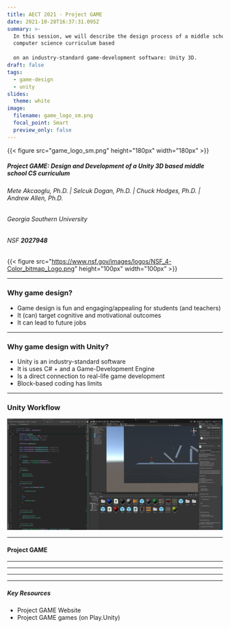 ```yaml
---
title: AECT 2021 - Project GAME
date: 2021-10-28T16:37:31.095Z
summary: >-
  In this session, we will describe the design process of a middle school
  computer science curriculum based

  on an industry-standard game-development software: Unity 3D.
draft: false
tags:
  - game-design
  - unity
slides:
  theme: white
image:
  filename: game_logo_sm.png
  focal_point: Smart
  preview_only: false
---
```

{{< figure src="game_logo_sm.png" height="180px" width="180px" >}}

##### Project GAME: Design and Development of a Unity 3D based middle school CS curriculum

###### Mete Akcaoglu, Ph.D. | Selcuk Dogan, Ph.D. | Chuck Hodges, Ph.D. | Andrew Allen, Ph.D.

###### Georgia Southern University

###### NSF **2027948**

{{< figure src="https://www.nsf.gov/images/logos/NSF_4-Color_bitmap_Logo.png" height="100px" width="100px" >}}

- - -

### Why game design?

* Game design is fun and engaging/appealing for students (and teachers)
* It (can) target cognitive and motivational outcomes
* It can lead to future jobs 

- - -

### Why game design with Unity?

* Unity is an industry-standard software
* It is uses C# + and a Game-Development Engine
* Is a direct connection to real-life game development
* Block-based coding has limits

- - -

### Unity Workflow

![](screen-shot-2021-11-01-at-10.06.06-am.png)

- - -

#### Project GAME

- - -

- - -

- - -

- - -

##### Key Resources

* Project GAME Website
* Project GAME games (on Play.Unity)